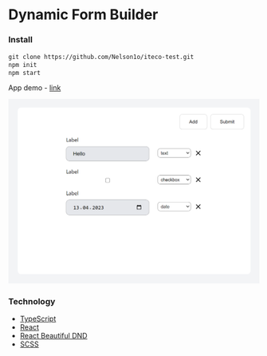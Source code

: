 # Dynamic Form Builder

### Install

```
git clone https://github.com/Nelson1o/iteco-test.git
npm init
npm start
```

App demo - [link](https://iteco-test.vercel.app/)

![Main Page](./src/assets/MainPage.png)

### Technology

- [TypeScript](https://www.typescriptlang.org/docs/)
- [React](https://reactjs.org/)
- [React Beautiful DND](https://github.com/atlassian/react-beautiful-dnd)
- [SCSS](https://sass-scss.ru/)
